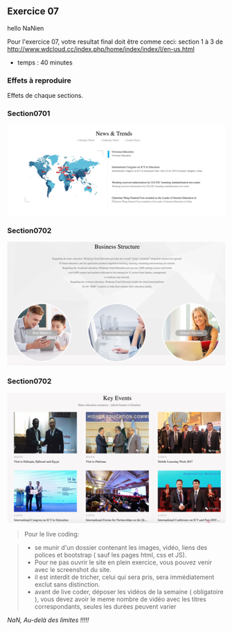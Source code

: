 ## Exercice 07


hello NaNien

Pour l'exercice 07, votre resultat final doit être comme ceci: section 1 à 3 de http://www.wdcloud.cc/index.php/home/index/index/l/en-us.html
- temps : 40 minutes

### Effets à reproduire
Effets de chaque sections.



### Section0701
![Section_01](https://github.com/keffadi/exercices/blob/master/img/section0701.jpg)

### Section0702
![Section_02](https://github.com/keffadi/exercices/blob/master/img/section0702.jpg)

### Section0702
![Section_02](https://github.com/keffadi/exercices/blob/master/img/section0703.jpg)


> Pour le live coding:

> * se munir d'un dossier contenant les images, vidéo, liens des polices et bootstrap ( sauf les pages html, css et JS).
> * Pour ne pas ouvrir le site en plein exercice, vous pouvez venir avec le screenshot du site.
> * il est interdit de tricher, celui qui sera pris, sera immédiatement exclut sans distinction.
> * avant de live coder, déposer les vidéos de la semaine ( obligatoire ), vous devez avoir le meme nombre de vidéo avec les titres correspondants, seules les durées peuvent varier


*NaN, Au-delà des limites !!!!!*
